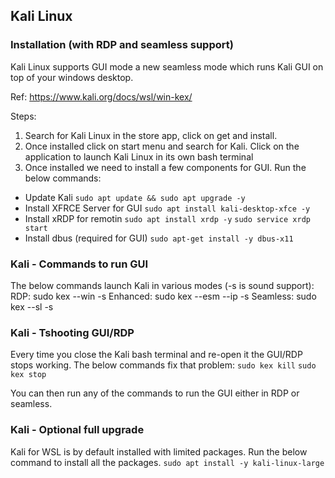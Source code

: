 ## Kali Linux
### Installation (with RDP and seamless support)
Kali Linux supports GUI mode a new seamless mode which runs Kali GUI on top of your windows desktop.

Ref: https://www.kali.org/docs/wsl/win-kex/

Steps:
1. Search for Kali Linux in the store app,  click on get and install.
1. Once installed click on start menu and search for Kali. Click on the application to launch Kali Linux in its own bash terminal
1. Once installed we need to install a few components for GUI. Run the below commands:
- Update Kali
`sudo apt update && sudo apt upgrade -y`
- Install XFRCE Server for GUI
`sudo apt install kali-desktop-xfce -y`
- Install xRDP for remotin
`sudo apt install xrdp -y`
`sudo service xrdp start`
- Install dbus (required for GUI)
`sudo apt-get install -y dbus-x11`

### Kali - Commands to run GUI
 The below commands launch Kali in various modes (-s is sound support):
RDP: sudo kex --win -s
Enhanced: sudo kex --esm --ip -s
Seamless: sudo kex --sl -s

### Kali - Tshooting GUI/RDP
Every time you close the Kali bash terminal and re-open it the GUI/RDP stops working. The below commands fix that problem:
`sudo kex kill`
`sudo kex stop`

You can then run any of the commands to run the GUI either in RDP or seamless.

### Kali - Optional full upgrade
Kali for WSL is by default installed with limited packages. Run the below command to install all the packages.
`sudo apt install -y kali-linux-large`